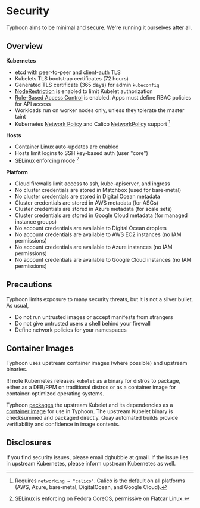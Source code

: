 # Security

Typhoon aims to be minimal and secure. We're running it ourselves after all.

## Overview

**Kubernetes**

* etcd with peer-to-peer and client-auth TLS
* Kubelets TLS bootstrap certificates (72 hours)
* Generated TLS certificate (365 days) for admin `kubeconfig`
* [NodeRestriction](https://kubernetes.io/docs/reference/access-authn-authz/node/) is enabled to limit Kubelet authorization
* [Role-Based Access Control](https://kubernetes.io/docs/admin/authorization/rbac/) is enabled. Apps must define RBAC policies for API access
* Workloads run on worker nodes only, unless they tolerate the master taint
* Kubernetes [Network Policy](https://kubernetes.io/docs/concepts/services-networking/network-policies/) and Calico [NetworkPolicy](https://docs.projectcalico.org/latest/reference/calicoctl/resources/networkpolicy) support [^1]

[^1]: Requires `networking = "calico"`. Calico is the default on all platforms (AWS, Azure, bare-metal, DigitalOcean, and Google Cloud).

**Hosts**

* Container Linux auto-updates are enabled
* Hosts limit logins to SSH key-based auth (user "core")
* SELinux enforcing mode [^2]

[^2]: SELinux is enforcing on Fedora CoreOS, permissive on Flatcar Linux.

**Platform**

* Cloud firewalls limit access to ssh, kube-apiserver, and ingress
* No cluster credentials are stored in Matchbox (used for bare-metal)
* No cluster credentials are stored in Digital Ocean metadata
* Cluster credentials are stored in AWS metadata (for ASGs)
* Cluster credentials are stored in Azure metadata (for scale sets)
* Cluster credentials are stored in Google Cloud metadata (for managed instance groups)
* No account credentials are available to Digital Ocean droplets
* No account credentials are available to AWS EC2 instances (no IAM permissions)
* No account credentials are available to Azure instances (no IAM permissions)
* No account credentials are available to Google Cloud instances (no IAM permissions)

## Precautions

Typhoon limits exposure to many security threats, but it is not a silver bullet. As usual,

* Do not run untrusted images or accept manifests from strangers
* Do not give untrusted users a shell behind your firewall
* Define network policies for your namespaces

## Container Images

Typhoon uses upstream container images (where possible) and upstream binaries.

!!! note
    Kubernetes releases `kubelet` as a binary for distros to package, either as a DEB/RPM on traditional distros or as a container image for container-optimized operating systems.

Typhoon [packages](https://github.com/poseidon/kubelet) the upstream Kubelet and its dependencies as a [container image](https://quay.io/repository/poseidon/kubelet) for use in Typhoon. The upstream Kubelet binary is checksummed and packaged directly. Quay automated builds provide verifiability and confidence in image contents.

## Disclosures

If you find security issues, please email dghubble at gmail. If the issue lies in upstream Kubernetes, please inform upstream Kubernetes as well.


